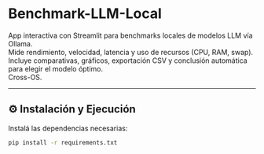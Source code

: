 # Benchmark-LLM-Local

App interactiva con Streamlit para benchmarks locales de modelos LLM vía Ollama.  
Mide rendimiento, velocidad, latencia y uso de recursos (CPU, RAM, swap).  
Incluye comparativas, gráficos, exportación CSV y conclusión automática para elegir el modelo óptimo.  
Cross-OS.

---

## ⚙️ Instalación y Ejecución

Instalá las dependencias necesarias:


```bash
pip install -r requirements.txt
